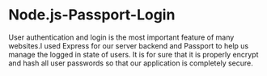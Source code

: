 # Node.js-Passport-Login

User authentication and login is the most important feature of many websites.I used Express for our server backend and Passport to help us manage the logged in state of users. It is for sure that it is properly encrypt and hash all user passwords so that our application is completely secure.
